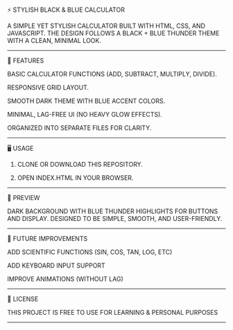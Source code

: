 ⚡ STYLISH BLACK & BLUE CALCULATOR

A SIMPLE YET STYLISH CALCULATOR BUILT WITH HTML, CSS, AND JAVASCRIPT.
THE DESIGN FOLLOWS A BLACK + BLUE THUNDER THEME WITH A CLEAN, MINIMAL LOOK.


---

🚀 FEATURES

BASIC CALCULATOR FUNCTIONS (ADD, SUBTRACT, MULTIPLY, DIVIDE).

RESPONSIVE GRID LAYOUT.

SMOOTH DARK THEME WITH BLUE ACCENT COLORS.

MINIMAL, LAG-FREE UI (NO HEAVY GLOW EFFECTS).

ORGANIZED INTO SEPARATE FILES FOR CLARITY.



---



🖥️ USAGE

1. CLONE OR DOWNLOAD THIS REPOSITORY.


2. OPEN INDEX.HTML IN YOUR BROWSER.




---

🎨 PREVIEW

DARK BACKGROUND WITH BLUE THUNDER HIGHLIGHTS FOR BUTTONS AND DISPLAY.
DESIGNED TO BE SIMPLE, SMOOTH, AND USER-FRIENDLY.


---

🔮 FUTURE IMPROVEMENTS

ADD SCIENTIFIC FUNCTIONS (SIN, COS, TAN, LOG, ETC)

ADD KEYBOARD INPUT SUPPORT

IMPROVE ANIMATIONS (WITHOUT LAG)



---

📜 LICENSE

THIS PROJECT IS FREE TO USE FOR LEARNING & PERSONAL PURPOSES


---
